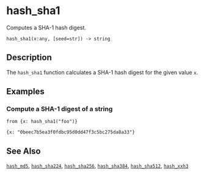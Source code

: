 # hash_sha1

Computes a SHA-1 hash digest.

```tql
hash_sha1(x:any, [seed=str]) -> string
```

## Description

The `hash_sha1` function calculates a SHA-1 hash digest for the given value `x`.

## Examples

### Compute a SHA-1 digest of a string

```tql
from {x: hash_sha1("foo")}
```

```tql
{x: "0beec7b5ea3f0fdbc95d0dd47f3c5bc275da8a33"}
```

## See Also

[`hash_md5`](hash_md5.md), [`hash_sha224`](hash_sha224.md),
[`hash_sha256`](hash_sha256.md), [`hash_sha384`](hash_sha384.md),
[`hash_sha512`](hash_sha512.md), [`hash_xxh3`](hash_xxh3.md)
